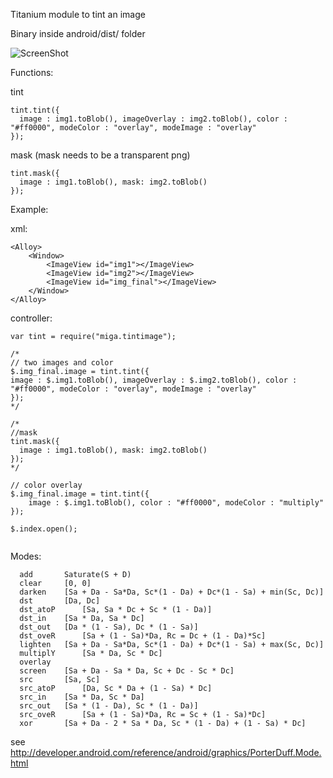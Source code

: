 Titanium module to tint an image

Binary inside android/dist/ folder

![ScreenShot](https://raw.github.com/m1ga/tintimage/master/android/example/demo.jpg)


Functions:

tint

```
tint.tint({
  image : img1.toBlob(), imageOverlay : img2.toBlob(), color : "#ff0000", modeColor : "overlay", modeImage : "overlay"
});
```

mask (mask needs to be a transparent png)
```
tint.mask({
  image : img1.toBlob(), mask: img2.toBlob()
});
```



Example:

  xml:
```
<Alloy>
	<Window>
		<ImageView id="img1"></ImageView>
		<ImageView id="img2"></ImageView>
		<ImageView id="img_final"></ImageView>
	</Window>
</Alloy>
```

  controller:
```
var tint = require("miga.tintimage");

/*
// two images and color
$.img_final.image = tint.tint({
image : $.img1.toBlob(), imageOverlay : $.img2.toBlob(), color : "#ff0000", modeColor : "overlay", modeImage : "overlay"
});
*/

/*
//mask
tint.mask({
  image : img1.toBlob(), mask: img2.toBlob()
});
*/

// color overlay
$.img_final.image = tint.tint({
    image : $.img1.toBlob(), color : "#ff0000", modeColor : "multiply"
});

$.index.open();


```

Modes:
```
  add  		Saturate(S + D)  
  clear  	[0, 0]  
  darken  	[Sa + Da - Sa*Da, Sc*(1 - Da) + Dc*(1 - Sa) + min(Sc, Dc)]  
  dst  		[Da, Dc]  
  dst_atoP  	[Sa, Sa * Dc + Sc * (1 - Da)]  
  dst_in  	[Sa * Da, Sa * Dc]  
  dst_out  	[Da * (1 - Sa), Dc * (1 - Sa)]  
  dst_oveR  	[Sa + (1 - Sa)*Da, Rc = Dc + (1 - Da)*Sc]  
  lighten  	[Sa + Da - Sa*Da, Sc*(1 - Da) + Dc*(1 - Sa) + max(Sc, Dc)]  
  multiplY  	[Sa * Da, Sc * Dc]  
  overlay  	 
  screen  	[Sa + Da - Sa * Da, Sc + Dc - Sc * Dc]  
  src  		[Sa, Sc]  
  src_atoP  	[Da, Sc * Da + (1 - Sa) * Dc]  
  src_in  	[Sa * Da, Sc * Da]  
  src_out  	[Sa * (1 - Da), Sc * (1 - Da)]  
  src_oveR  	[Sa + (1 - Sa)*Da, Rc = Sc + (1 - Sa)*Dc]  
  xor  		[Sa + Da - 2 * Sa * Da, Sc * (1 - Da) + (1 - Sa) * Dc]  
```
  see http://developer.android.com/reference/android/graphics/PorterDuff.Mode.html